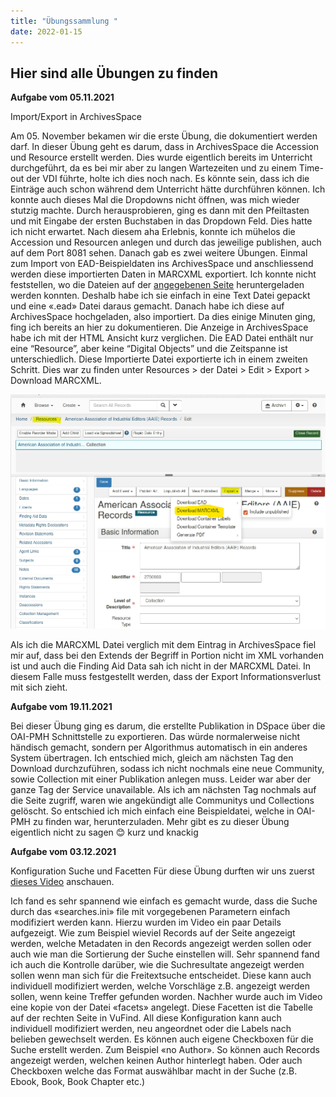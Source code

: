 ```yaml
---
title: "Übungssammlung "
date: 2022-01-15
---
```


## Hier sind alle Übungen zu finden

**Aufgabe vom 05.11.2021**

Import/Export in ArchivesSpace

Am 05. November bekamen wir die erste Übung, die dokumentiert werden darf. In dieser Übung geht es darum, dass in ArchivesSpace die Accession und Resource erstellt werden. 
Dies wurde eigentlich bereits im Unterricht durchgeführt, da es bei mir aber zu langen Wartezeiten und zu einem Time-out der VDI führte, holte ich dies noch nach.
Es könnte sein, dass ich die Einträge auch schon während dem Unterricht hätte durchführen können. 
Ich konnte auch dieses Mal die Dropdowns nicht öffnen, was mich wieder stutzig machte. Durch herausprobieren, ging es dann mit den Pfeiltasten 
und mit Eingabe der ersten Buchstaben in das Dropdown Feld. 
Dies hatte ich nicht erwartet. Nach diesem aha Erlebnis, konnte ich mühelos die Accession und Resourcen anlegen und durch das jeweilige publishen, auch auf dem Port 8081 sehen.
Danach gab es zwei weitere Übungen. Einmal zum Import von EAD-Beispieldaten ins ArchivesSpace und anschliessend werden diese importierten Daten in MARCXML exportiert.
Ich konnte nicht feststellen, wo die Dateien auf der [angegebenen Seite]( https://eadiva.com/sample-ead-files/) heruntergeladen werden konnten. 
Deshalb habe ich sie einfach in eine Text Datei gepackt und eine «.ead» Datei daraus gemacht. Danach habe ich diese auf ArchivesSpace hochgeladen, also importiert. 
Da dies einige Minuten ging, fing ich bereits an hier zu dokumentieren. Die Anzeige in ArchivesSpace habe ich mit der HTML Ansicht kurz verglichen. 
Die EAD Datei enthält nur eine “Resource”, aber keine “Digital Objects” und die Zeitspanne ist unterschiedlich.
Diese Importierte Datei exportierte ich in einem zweiten Schritt. Dies war zu finden unter Resources > der Datei > Edit > Export > Download MARCXML.

![Export ArchivesSpace](Uebung1.png?raw=true)

 
Als ich die MARCXML Datei verglich mit dem Eintrag in ArchivesSpace fiel mir auf, dass bei den Extends der Begriff in Portion nicht im XML vorhanden ist und auch 
die Finding Aid Data sah ich nicht in der MARCXML Datei. In diesem Falle muss festgestellt werden, dass der Export Informationsverlust mit sich zieht.



**Aufgabe vom 19.11.2021**

Bei dieser Übung ging es darum, die erstellte Publikation in DSpace  über die OAI-PMH Schnittstelle  zu exportieren. 
Das würde normalerweise nicht händisch gemacht, sondern per Algorithmus automatisch in ein anderes System übertragen. 
Ich entschied mich, gleich am nächsten Tag den Download durchzuführen, sodass ich nicht nochmals eine neue Community, sowie Collection mit einer Publikation anlegen muss. 
Leider war aber der ganze Tag der Service unavailable. Als ich am nächsten Tag nochmals auf die Seite zugriff, waren wie angekündigt alle Communitys und Collections gelöscht. 
So entschied ich mich einfach eine Beispieldatei, welche in OAI-PMH zu finden war, herunterzuladen. 
Mehr gibt es zu dieser Übung eigentlich nicht zu sagen 😊 kurz und knackig



**Aufgabe vom 03.12.2021**

Konfiguration Suche und Facetten
Für diese Übung durften wir uns zuerst [dieses Video](https://www.youtube.com/watch?v=qFbW8u9UQyM&list=PL5_8_wT3JpgE5rv38PwE2ulKlgzBY389y&index=5)  anschauen.

Ich fand es sehr spannend wie einfach es gemacht wurde, dass die Suche durch das «searches.ini» file mit vorgegebenen Parametern einfach modifiziert werden kann. 
Hierzu wurden im Video ein paar Details aufgezeigt. 
Wie zum Beispiel wieviel Records auf der Seite angezeigt werden, welche Metadaten in den Records angezeigt werden sollen oder auch wie man die Sortierung der Suche einstellen will. 
Sehr spannend fand ich auch die Kontrolle darüber, wie die Suchresultate angezeigt werden sollen wenn man sich für die Freitextsuche entscheidet. 
Diese kann auch individuell modifiziert werden, welche Vorschläge z.B. angezeigt werden sollen, wenn keine Treffer gefunden worden. 
Nachher wurde auch im Video eine kopie von der Datei «facets» angelegt. Diese Facetten ist die Tabelle auf der rechten Seite in VuFind. 
All diese Konfiguration kann auch individuell modifiziert werden, neu angeordnet oder die Labels nach belieben gewechselt werden. 
Es können auch eigene Checkboxen für die Suche erstellt werden. Zum Beispiel «no Author». So können auch Records angezeigt werden, welchen keinen Author hinterlegt haben. 
Oder auch Checkboxen welche das Format auswählbar macht in der Suche (z.B. Ebook, Book, Book Chapter etc.)

